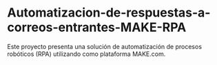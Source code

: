 # Automatizacion-de-respuestas-a-correos-entrantes-MAKE-RPA
Este proyecto presenta una solución de automatización de procesos robóticos (RPA) utilizando como plataforma MAKE.com.
